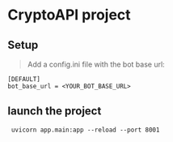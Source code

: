 # CryptoAPI project

## Setup
> Add a config.ini file with the bot base url:
```
[DEFAULT]
bot_base_url = <YOUR_BOT_BASE_URL>
```

## launch the project
``` uvicorn app.main:app --reload --port 8001```
